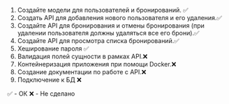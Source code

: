 1. Создайте модели для пользователей и бронирований. ✅
2. Создать API для добавления нового пользователя и его удаления.✅
3. Создайте API для бронирования и отмены бронирования (при удалении пользователя должны удаляться все его брони).✅
4. Создайте API для просмотра списка бронирований.✅
5. Хеширование пароля ✅
5. Валидация полей сущности в рамках API.❌
6. Контейнеризация приложения при помощи Docker.❌
7. Создание документации по работе с API.❌
8. Подключение к БД ❌

✅ - ОК
❌ - Не сделано 
